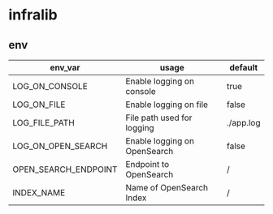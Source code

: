 # infralib

## env
| env_var | usage | default |
| ------- | ----- | ------- |
| LOG_ON_CONSOLE | Enable logging on console | true |
| LOG_ON_FILE | Enable logging on file | false | 
| LOG_FILE_PATH | File path used for logging | ./app.log | 
| LOG_ON_OPEN_SEARCH | Enable logging on OpenSearch | false |
| OPEN_SEARCH_ENDPOINT | Endpoint to OpenSearch | / |
| INDEX_NAME | Name of OpenSearch Index | / |